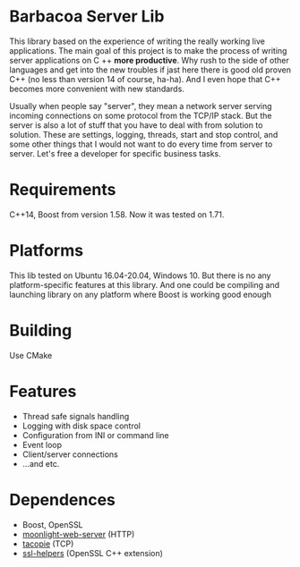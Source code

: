 # Barbacoa Server Lib

This library based on the experience of writing the really working live applications. 
The main goal of this project is to make the process of writing server applications on C ++ **more productive**. 
Why rush to the side of other languages and get into the new troubles if 
jast here there is good old proven C++ (no less than version 14 of course, ha-ha).
And I even hope that C++ becomes more convenient with new standards.

Usually when people say "server", they mean a network server serving incoming connections on some protocol from the TCP/IP stack. 
But the server is also a lot of stuff that you have to deal with from solution to solution. 
These are settings, logging, threads, start and stop control, and some other things that I would not want to do every time from server to server. 
Let's free a developer for specific business tasks.

# Requirements

C++14, Boost from version 1.58. 
Now it was tested on 1.71.

# Platforms

This lib tested on Ubuntu 16.04-20.04, Windows 10. But there is no any platform-specific features at this library. And one could be compiling and launching library on any platform where Boost is working good enough

# Building

Use CMake

# Features

* Thread safe signals handling
* Logging with disk space control
* Configuration from INI or command line
* Event loop
* Client/server connections
* ...and etc.

# Dependences

* Boost, OpenSSL
* [moonlight-web-server](https://github.com/romualdo-bar/moonlight-web-server.git) (HTTP)
* [tacopie](https://github.com/romualdo-bar/tacopie.git) (TCP)
* [ssl-helpers](https://github.com/romualdo-bar/ssl-helpers.git) (OpenSSL C++ extension)




